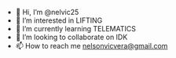 - 👋 Hi, I’m @nelvic25
- 👀 I’m interested in LIFTING
- 🌱 I’m currently learning TELEMATICS
- 💞️ I’m looking to collaborate on IDK
- 📫 How to reach me nelsonvicvera@gmail.com

<!---
nelvic25/nelvic25 is a ✨ special ✨ repository because its `README.md` (this file) appears on your GitHub profile.
You can click the Preview link to take a look at your changes.
--->
